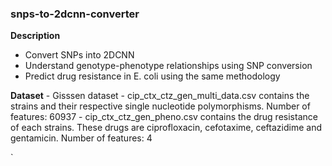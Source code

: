 ### snps-to-2dcnn-converter ###

**Description**

- Convert SNPs into 2DCNN
- Understand genotype-phenotype relationships using SNP conversion
- Predict drug resistance in E. coli using the same methodology

**Dataset**
    - Gisssen dataset
        - cip_ctx_ctz_gen_multi_data.csv contains the strains and their respective single nucleotide polymorphisms. Number of features: 60937
        - cip_ctx_ctz_gen_pheno.csv contains the drug resistance of each strains. These drugs are ciprofloxacin, cefotaxime, ceftazidime and gentamicin. Number of features: 4

`  

 

